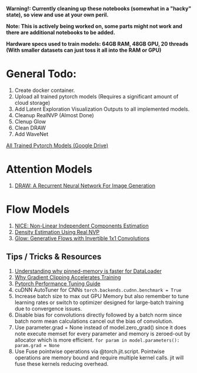 **Warning!: Currently cleaning up these notebooks (somewhat in a "hacky" state), so view and use at your own peril.**

**Note: This is actively being worked on, some parts might not work and there are additional notebooks to be added.**

**Hardware specs used to train models: 64GB RAM, 48GB GPU, 20 threads (With smaller datasets can just toss it all into the RAM or GPU)**

# General Todo:
1. Create docker container.
2. Upload all trained pytorch models (Requires a significant amount of cloud storage)
3. Add Latent Exploration Visualization Outputs to all implemented models.
4. Cleanup RealNVP (Almost Done)
5. Clenup Glow
6. Clean DRAW
7. Add WaveNet


[All Trained Pytorch Models (Google Drive)](https://drive.google.com/drive/folders/1Uh4wO9dwKD3WlqFVZXUaTnG4v2MfeYpW?usp=sharing)

# Attention Models
1. [DRAW: A Recurrent Neural Network For Image Generation](https://arxiv.org/pdf/1502.04623.pdf)

# Flow Models
1. [NICE: Non-Linear Independent Components Estimation](https://arxiv.org/pdf/1410.8516.pdf)
2. [Density Estimation Using Real NVP](https://arxiv.org/pdf/1605.08803.pdf)
3. [Glow: Generative Flows with Invertible 1x1 Convolutions](https://arxiv.org/pdf/1807.03039.pdf)

## Tips / Tricks & Resources
1. [Understanding why pinned-memory is faster for DataLoader](https://leimao.github.io/blog/Page-Locked-Host-Memory-Data-Transfer/#:~:text=With%20paged%20memory%2C%20the%20specific,not%20communicate%20with%20hard%20drive.)
2. [Why Gradient Clipping Accelerates Training](https://openreview.net/pdf?id=BJgnXpVYwS)
3. [Pytorch Performance Tuning Guide](https://www.youtube.com/watch?v=9mS1fIYj1So)
4. cuDNN AutoTuner for CNNs
`torch.backends.cudnn.benchmark = True`
5. Increase batch size to max out GPU Memory but also remember to tune learning rates or switch to optimizer designed for large-batch training due to convergence issues.
6. Disable bias for convolutions directly followed by a batch norm since batch norm mean calculations cancel out the bias of convolution.
7. Use parameter.grad = None instead of model.zero_grad() since it does note execute memset for every parameter and memory is zeroed-out by allocator which is more efficient.
`for param in model.parameters():
    param.grad = None`
8. Use Fuse pointwise operations via @torch.jit.script. Pointwise operations are memory bound and require multiple kernel calls. jit will fuse these kernels reducing overhead.
